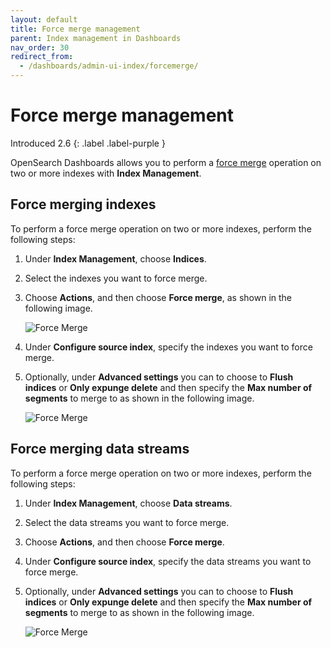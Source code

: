 ```yaml
---
layout: default
title: Force merge management
parent: Index management in Dashboards
nav_order: 30
redirect_from:
  - /dashboards/admin-ui-index/forcemerge/
---
```


# Force merge management
Introduced 2.6
{: .label .label-purple }

OpenSearch Dashboards allows you to perform a [force merge]({{site.url}}{{site.baseurl}}/im-plugin/ism/error-prevention/index/#force_merge/) operation on two or more indexes with **Index Management**.

## Force merging indexes

To perform a force merge operation on two or more indexes, perform the following steps:

1. Under **Index Management**, choose **Indices**.

1. Select the indexes you want to force merge.

1. Choose **Actions**, and then choose **Force merge**, as shown in the following image.

    ![Force Merge]({{site.url}}{{site.baseurl}}/images/admin-ui-index/forcemerge1.png)

1. Under **Configure source index**, specify the indexes you want to force merge.

1. Optionally, under **Advanced settings** you can to choose to **Flush indices** or **Only expunge delete** and then specify the **Max number of segments** to merge to as shown in the following image.

    ![Force Merge]({{site.url}}{{site.baseurl}}/images/admin-ui-index/forcemerge2.png)

## Force merging data streams

To perform a force merge operation on two or more indexes, perform the following steps:

1. Under **Index Management**, choose **Data streams**.

1. Select the data streams you want to force merge.

1. Choose **Actions**, and then choose **Force merge**.

1. Under **Configure source index**, specify the data streams you want to force merge.

1. Optionally, under **Advanced settings** you can to choose to **Flush indices** or **Only expunge delete** and then specify the **Max number of segments** to merge to as shown in the following image.

    ![Force Merge]({{site.url}}{{site.baseurl}}/images/admin-ui-index/forcemerge2.png)
